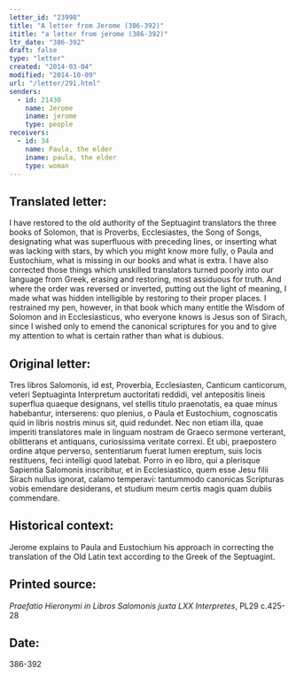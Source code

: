 ```yaml
---
letter_id: "23998"
title: "A letter from Jerome (386-392)"
ititle: "a letter from jerome (386-392)"
ltr_date: "386-392"
draft: false
type: "letter"
created: "2014-03-04"
modified: "2014-10-09"
url: "/letter/291.html"
senders:
  - id: 21430
    name: Jerome
    iname: jerome
    type: people
receivers:
  - id: 34
    name: Paula, the elder
    iname: paula, the elder
    type: woman
---
```

<h2> Translated letter:</h2>I have restored to the old authority of the Septuagint translators the three books of Solomon, that is Proverbs, Ecclesiastes, the Song of Songs, designating what was superfluous with preceding lines, or inserting what was lacking with stars, by which you might know more fully, o Paula and Eustochium, what is missing in our books and what is extra.  I have also corrected those things which unskilled translators turned poorly into our language from Greek, erasing and restoring, most assiduous for truth.  And where the order was reversed or inverted, putting out the light of meaning, I made what was hidden intelligible by restoring to their proper places.  I restrained my pen, however, in that book which many entitle the Wisdom of Solomon and in Ecclesiasticus, who everyone knows is Jesus son of Sirach, since I wished only to emend the canonical scriptures for you and to give my attention to what is certain rather than what is dubious.
<h2 class="mt-4"> Original letter:</h2>Tres libros Salomonis, id est, Proverbia, Ecclesiasten, Canticum canticorum, veteri Septuaginta Interpretum auctoritati reddidi, vel antepositis lineis superflua quaeque designans, vel stellis titulo praenotatis, ea quae minus habebantur, interserens: quo plenius, o Paula et Eustochium, cognoscatis quid in libris nostris minus sit, quid redundet. Nec non etiam illa, quae imperiti translatores male in linguam nostram de Graeco sermone verterant, oblitterans et antiquans, curiosissima veritate correxi. Et ubi, praepostero ordine atque perverso, sententiarum fuerat lumen ereptum, suis locis restituens, feci intelligi quod latebat. Porro in eo libro, qui a plerisque Sapientia Salomonis inscribitur, et in Ecclesiastico, quem esse Jesu filii Sirach nullus ignorat, calamo temperavi: tantummodo canonicas Scripturas vobis emendare desiderans, et studium meum certis magis quam dubiis commendare.
<h2 class="mt-4"> Historical context:</h2>Jerome explains to Paula and Eustochium his approach in correcting the translation of the Old Latin text according to the Greek of the Septuagint.
<h2 class="mt-4"> Printed source:</h2><p><em>Praefatio Hieronymi in Libros Salomonis juxta LXX Interpretes</em>, PL29 c.425-28</p><h2 class="mt-4"> Date:</h2>386-392
